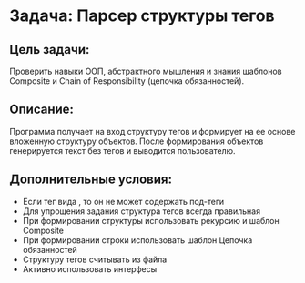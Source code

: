 Задача: Парсер структуры тегов
=======

Цель задачи:
-------
Проверить навыки ООП, абстрактного мышления и знания шаблонов Composite и Chain of Responsibility (цепочка обязанностей).

Описание:
-------
Программа получает на вход структуру тегов и формирует на ее основе вложенную структуру объектов. После формирования объектов генерируется текст без тегов и выводится пользователю. 

Дополнительные условия:
-------
* Если тег вида <tagName />, то он не может содержать под-теги
* Для упрощения задания структура тегов всегда правильная
* При формировании структуры использовать рекурсию и шаблон Composite
* При формировании строки использовать шаблон Цепочка обязанностей
* Структуру тегов считывать из файла
* Активно использовать интерфесы